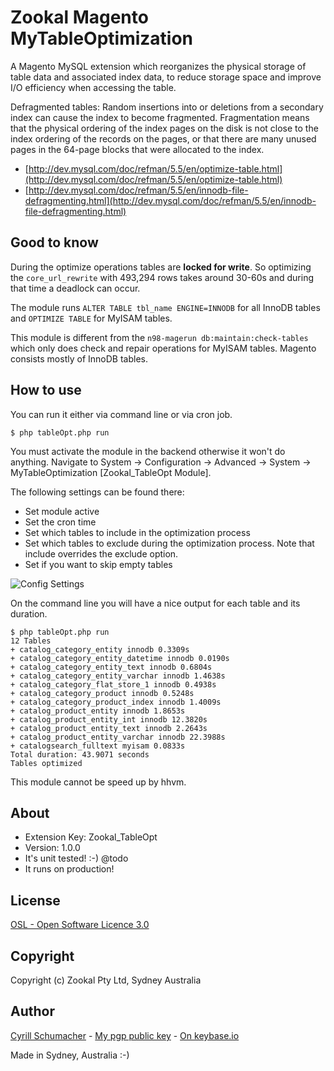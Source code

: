 Zookal Magento MyTableOptimization
==================================

A Magento MySQL extension which reorganizes the physical storage of table data and associated index data, to reduce storage space and improve I/O efficiency
 when accessing the table.

Defragmented tables: Random insertions into or deletions from a secondary index can cause the index to become fragmented. Fragmentation means
that the physical ordering of the index pages on the disk is not close to the index ordering of the records on the pages,
or that there are many unused pages in the 64-page blocks that were allocated to the index.

- [http://dev.mysql.com/doc/refman/5.5/en/optimize-table.html](http://dev.mysql.com/doc/refman/5.5/en/optimize-table.html)
- [http://dev.mysql.com/doc/refman/5.5/en/innodb-file-defragmenting.html](http://dev.mysql.com/doc/refman/5.5/en/innodb-file-defragmenting.html)


Good to know
------------

During the optimize operations tables are **locked for write**. So optimizing the `core_url_rewrite` with 493,294 rows takes around 30-60s and during that time a deadlock can occur.

The module runs `ALTER TABLE tbl_name ENGINE=INNODB` for all InnoDB tables and `OPTIMIZE TABLE` for MyISAM tables.

This module is different from the `n98-magerun db:maintain:check-tables` which only does check and repair operations for MyISAM tables. Magento consists mostly of InnoDB tables.

How to use
----------

You can run it either via command line or via cron job.

```
$ php tableOpt.php run
```

You must activate the module in the backend otherwise it won't do anything. Navigate to
System -> Configuration -> Advanced -> System -> MyTableOptimization [Zookal_TableOpt Module].

The following settings can be found there:

- Set module active
- Set the cron time
- Set which tables to include in the optimization process
- Set which tables to exclude during the optimization process. Note that include overrides the exclude option.
- Set if you want to skip empty tables

![Config Settings](https://raw.githubusercontent.com/Zookal/Magento-MyTableOptimization/master/doc/tableOptConfig.png "Config Settings")


On the command line you will have a nice output for each table and its duration.

```
$ php tableOpt.php run
12 Tables
+ catalog_category_entity innodb 0.3309s
+ catalog_category_entity_datetime innodb 0.0190s
+ catalog_category_entity_text innodb 0.6804s
+ catalog_category_entity_varchar innodb 1.4638s
+ catalog_category_flat_store_1 innodb 0.4938s
+ catalog_category_product innodb 0.5248s
+ catalog_category_product_index innodb 1.4009s
+ catalog_product_entity innodb 1.8653s
+ catalog_product_entity_int innodb 12.3820s
+ catalog_product_entity_text innodb 2.2643s
+ catalog_product_entity_varchar innodb 22.3988s
+ catalogsearch_fulltext myisam 0.0833s
Total duration: 43.9071 seconds
Tables optimized
```

This module cannot be speed up by hhvm.

About
-----

- Extension Key: Zookal_TableOpt
- Version: 1.0.0
- It's unit tested! :-) @todo
- It runs on production!

License
-------
[OSL - Open Software Licence 3.0](http://opensource.org/licenses/osl-3.0.php)

Copyright
---------

Copyright (c) Zookal Pty Ltd, Sydney Australia

Author
------

[Cyrill Schumacher](https://github.com/SchumacherFM) - [My pgp public key](http://www.schumacher.fm/cyrill.asc) - [On keybase.io](https://keybase.io/cyrill)

Made in Sydney, Australia :-)
